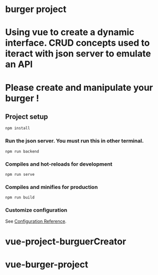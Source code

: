 # burger project
# Using vue to create a dynamic interface. CRUD concepts used to iteract with json server to emulate an API

# Please create and manipulate your burger !

## Project setup
```
npm install
```
### Run the json server. You must run this in other terminal.
```
npm run backend
```
### Compiles and hot-reloads for development
```
npm run serve
```

### Compiles and minifies for production
```
npm run build
```

### Customize configuration
See [Configuration Reference](https://cli.vuejs.org/config/).
# vue-project-burguerCreator
# vue-burger-project

